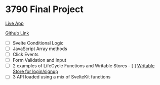 # 3790 Final Project

[Live App](#)

[Github Link](https://github.com/brandonpretelt/final-project-3790)

- [ ] Svelte Conditional Logic
- [ ] JavaScript Array methods
- [ ] Click Events
- [ ] Form Validation and Input
- [ ] 2 examples of LifeCycle Functions and Writable Stores - [ ] [Writable Store for login/signup](https://github.com/brandonpretelt/final-project-3790/blob/main/src/lib/stores/users.js)
- [ ] 3 API loaded using a mix of SvelteKit functions
